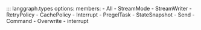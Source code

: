 ::: langgraph.types
    options:
      members:
        - All
        - StreamMode
        - StreamWriter
        - RetryPolicy
        - CachePolicy
        - Interrupt
        - PregelTask
        - StateSnapshot
        - Send
        - Command
        - Overwrite
        - interrupt
